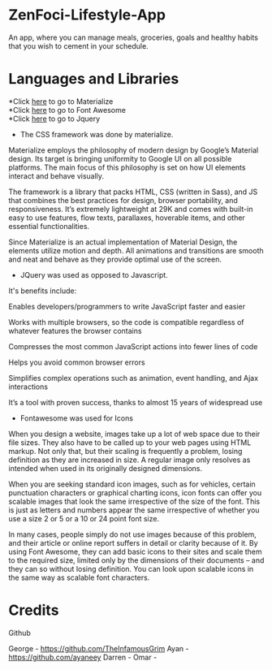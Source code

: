 # ZenFoci-Lifestyle-App

An app, where you can manage meals, groceries, goals and healthy habits that you wish to cement in your schedule.

# Languages and Libraries

*Click [here](https://materializecss.com/) to go to Materialize  
*Click [here](https://fontawesome.com/) to go to Font Awesome  
\*Click [here](https://jquery.com/) to go to Jquery

- The CSS framework was done by materialize.

Materialize employs the philosophy of modern design by Google’s Material design. Its target is bringing uniformity to Google UI on all possible platforms. The main focus of this philosophy is set on how UI elements interact and behave visually.

The framework is a library that packs HTML, CSS (written in Sass), and JS that combines the best practices for design, browser portability, and responsiveness. It’s extremely lightweight at 29K and comes with built-in easy to use features, flow texts, parallaxes, hoverable items, and other essential functionalities.

Since Materialize is an actual implementation of Material Design, the elements utilize motion and depth. All animations and transitions are smooth and neat and behave as they provide optimal use of the screen.

- JQuery was used as opposed to Javascript.

It's benefits include:

Enables developers/programmers to write JavaScript faster and easier

Works with multiple browsers, so the code is compatible regardless of whatever features the browser contains

Compresses the most common JavaScript actions into fewer lines of code

Helps you avoid common browser errors

Simplifies complex operations such as animation, event handling, and Ajax interactions

It’s a tool with proven success, thanks to almost 15 years of widespread use

- Fontawesome was used for Icons

When you design a website, images take up a lot of web space due to their file sizes. They also have to be called up to your web pages using HTML markup. Not only that, but their scaling is frequently a problem, losing definition as they are increased in size. A regular image only resolves as intended when used in its originally designed dimensions.

When you are seeking standard icon images, such as for vehicles, certain punctuation characters or graphical charting icons, icon fonts can offer you scalable images that look the same irrespective of the size of the font. This is just as letters and numbers appear the same irrespective of whether you use a size 2 or 5 or a 10 or 24 point font size.

In many cases, people simply do not use images because of this problem, and their article or online report suffers in detail or clarity because of it. By using Font Awesome, they can add basic icons to their sites and scale them to the required size, limited only by the dimensions of their documents – and they can so without losing definition. You can look upon scalable icons in the same way as scalable font characters.

# Credits

Github

George - https://github.com/TheInfamousGrim
Ayan - https://github.com/ayaneey
Darren -
Omar -
